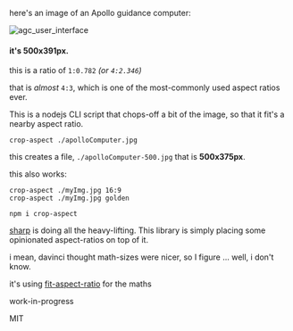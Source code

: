 
here's an image of an Apollo guidance computer:

![agc_user_interface](https://user-images.githubusercontent.com/399657/51630193-83f39b80-1f17-11e9-892e-9ecc1d072282.jpg)

#### it's **500x391px**.

this is a ratio of `1:0.782`  *(or `4:2.346`)*

that is *almost* `4:3`, which is one of the most-commonly used aspect ratios ever.

This is a nodejs CLI script that chops-off a bit of the image, so that it fit's a nearby aspect ratio.


```
crop-aspect ./apolloComputer.jpg
```

this creates a file, `./apolloComputer-500.jpg`
that is **500x375px**.

this also works:
```
crop-aspect ./myImg.jpg 16:9
crop-aspect ./myImg.jpg golden
```

`npm i crop-aspect`

[sharp](https://sharp.pixelplumbing.com) is doing all the heavy-lifting. This library is simply placing some opinionated aspect-ratios on top of it.

i mean, davinci thought math-sizes were nicer, so I figure ... well, i don't know.

it's using [fit-aspect-ratio](https://github.com/spencermountain/fit-aspect-ratio/) for the maths

work-in-progress

MIT
